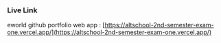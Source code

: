 ### Live Link 
eworld github portfolio web app : [https://altschool-2nd-semester-exam-one.vercel.app/](https://altschool-2nd-semester-exam-one.vercel.app/)

